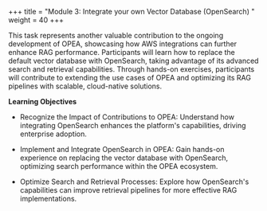 +++
title = "Module 3: Integrate your own Vector Database (OpenSearch) "
weight = 40
+++

This task represents another valuable contribution to the ongoing development of OPEA, showcasing how AWS integrations can further enhance RAG performance. Participants will learn how to replace the default vector database with OpenSearch, taking advantage of its advanced search and retrieval capabilities. Through hands-on exercises, participants will contribute to extending the use cases of OPEA and optimizing its RAG pipelines with scalable, cloud-native solutions.

**Learning Objectives**

* Recognize the Impact of Contributions to OPEA: Understand how integrating OpenSearch enhances the platform's capabilities, driving enterprise adoption.

* Implement and Integrate OpenSearch in OPEA: Gain hands-on experience on  replacing the vector database with OpenSearch, optimizing search performance within the OPEA ecosystem.

* Optimize Search and Retrieval Processes: Explore how OpenSearch's capabilities can improve retrieval pipelines for more effective RAG implementations.
